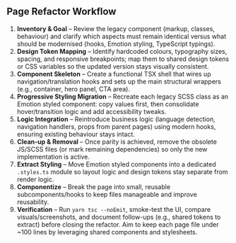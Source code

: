 ## Page Refactor Workflow

1. **Inventory & Goal** – Review the legacy component (markup, classes, behaviour) and clarify which aspects must remain identical versus what should be modernised (hooks, Emotion styling, TypeScript typings).
2. **Design Token Mapping** – Identify hardcoded colours, typography sizes, spacing, and responsive breakpoints; map them to shared design tokens or CSS variables so the updated version stays visually consistent.
3. **Component Skeleton** – Create a functional TSX shell that wires up navigation/translation hooks and sets up the main structural wrappers (e.g., container, hero panel, CTA area).
4. **Progressive Styling Migration** – Recreate each legacy SCSS class as an Emotion styled component: copy values first, then consolidate hover/transition logic and add accessibility tweaks.
5. **Logic Integration** – Reintroduce business logic (language detection, navigation handlers, props from parent pages) using modern hooks, ensuring existing behaviour stays intact.
6. **Clean-up & Removal** – Once parity is achieved, remove the obsolete JS/SCSS files (or mark remaining dependencies) so only the new implementation is active.
7. **Extract Styling** – Move Emotion styled components into a dedicated `.styles.ts` module so layout logic and design tokens stay separate from render logic.
8. **Componentize** – Break the page into small, reusable subcomponents/hooks to keep files manageable and improve reusability.
9. **Verification** – Run `yarn tsc --noEmit`, smoke-test the UI, compare visuals/screenshots, and document follow-ups (e.g., shared tokens to extract) before closing the refactor. Aim to keep each page file under ~100 lines by leveraging shared components and stylesheets.
